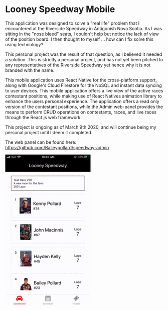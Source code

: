 # Looney Speedway Mobile

This application was designed to solve a "real life" problem that I encountered at the Riverside Speedway in Antigonish Nova Scotia. As I was sitting in the "nose bleed" seats, I couldn't help but notice the lack of view of the position board. I then thought to myself ... how can I fix solve this using technology?

This personal project was the result of that question, as I believed it needed a solution. This is strictly a personal project, and has not yet been pitched to any representatives of the Riverside Speedway yet hence why it is not branded with the name.

This mobile application uses React Native for the cross-platform support, along with Google's Cloud Firestore for the NoSQL and instant data syncing to user devices. This mobile application offers a live view of the active races contestant positions, while making use of React Natives animation library to enhance the users personal experience. The application offers a read only version of the contestant positions, while the Admin web-panel provides the means to perform CRUD operations on contestants, races, and live races through the React.js web framework.

This project is ongoing as of March 9th 2020, and will continue being my personal project until I deem it completed.


The web panel can be found here: https://github.com/Baileypollard/speedway-admin


![](demo.gif)
